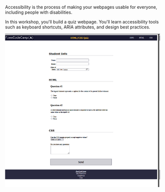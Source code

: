 Accessibility is the process of making your webpages usable for everyone, including people with disabilities.

In this workshop, you'll build a quiz webpage. You'll learn accessibility tools such as keyboard shortcuts, ARIA attributes, and design best practices.

![alt text](image.png)